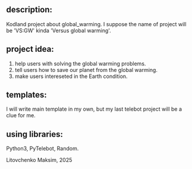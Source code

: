 ## description:
Kodland project about global_warming.
I suppose the name of project will be 'VS:GW' kinda 'Versus global warming'.


## project idea: 
1. help users with solving the global warming problems.
2. tell users how to save our planet from the global warming.
3. make users intereseted in the Earth condition.



## templates:
I will write main template in my own, but my last telebot project will be a clue for me.



## using libraries: 
Python3, PyTelebot, Random.



Litovchenko Maksim, 2025
